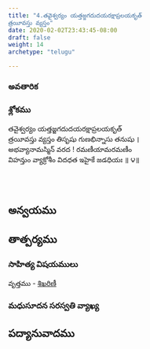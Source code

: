 ```yaml
---
title: "4.తవైశ్వర్యం యత్తజ్జగదుదయరక్షాప్రలయకృత్
త్రయీవస్తు వ్యస్తం"
date: 2020-02-02T23:43:45-08:00
draft: false
weight: 14
archetype: "telugu"

---
```


### అవతారిక


### శ్లోకము

తవైశ్వర్యం యత్తజ్జగదుదయరక్షాప్రలయకృత్
<br/>త్రయీవస్తు వ్యస్తం తిసృషు గుణభిన్నాసు తనుషు ।
<br/>అభవ్యానామస్మిన్ వరద ! రమణీయామరమణీం
<br/>విహన్తుం వ్యాక్రోశీం విదధత ఇహైకే జడధియః ॥ ౪॥
<br/>

<br/><br/>

## అన్వయము 


## తాత్పర్యము 


### సాహిత్య విషయములు 

వృత్తము   - [శిఖరిణీ](/sahitya-shaastra-parichaya/chandas-prakarana/08_shikharini/) 


### మధుసూదన సరస్వతి వ్యాఖ్య 


## పద్యానువాదము 


